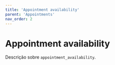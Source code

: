 ```yaml
---
title: 'Appointment availability'
parent: 'Appointments'
nav_order: 2
---
```


# Appointment availability

Descrição sobre `appointment_availability`.
